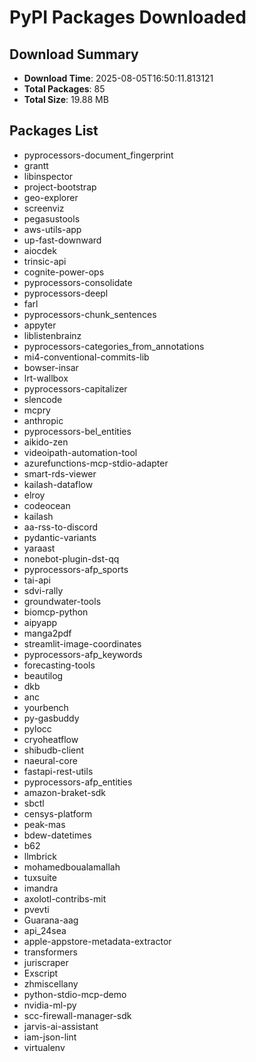 # PyPI Packages Downloaded

## Download Summary
- **Download Time**: 2025-08-05T16:50:11.813121
- **Total Packages**: 85
- **Total Size**: 19.88 MB

## Packages List
- pyprocessors-document_fingerprint
- grantt
- libinspector
- project-bootstrap
- geo-explorer
- screenviz
- pegasustools
- aws-utils-app
- up-fast-downward
- aiocdek
- trinsic-api
- cognite-power-ops
- pyprocessors-consolidate
- pyprocessors-deepl
- farl
- pyprocessors-chunk_sentences
- appyter
- liblistenbrainz
- pyprocessors-categories_from_annotations
- mi4-conventional-commits-lib
- bowser-insar
- lrt-wallbox
- pyprocessors-capitalizer
- slencode
- mcpry
- anthropic
- pyprocessors-bel_entities
- aikido-zen
- videoipath-automation-tool
- azurefunctions-mcp-stdio-adapter
- smart-rds-viewer
- kailash-dataflow
- elroy
- codeocean
- kailash
- aa-rss-to-discord
- pydantic-variants
- yaraast
- nonebot-plugin-dst-qq
- pyprocessors-afp_sports
- tai-api
- sdvi-rally
- groundwater-tools
- biomcp-python
- aipyapp
- manga2pdf
- streamlit-image-coordinates
- pyprocessors-afp_keywords
- forecasting-tools
- beautilog
- dkb
- anc
- yourbench
- py-gasbuddy
- pylocc
- cryoheatflow
- shibudb-client
- naeural-core
- fastapi-rest-utils
- pyprocessors-afp_entities
- amazon-braket-sdk
- sbctl
- censys-platform
- peak-mas
- bdew-datetimes
- b62
- llmbrick
- mohamedboualamallah
- tuxsuite
- imandra
- axolotl-contribs-mit
- pvevti
- Guarana-aag
- api_24sea
- apple-appstore-metadata-extractor
- transformers
- juriscraper
- Exscript
- zhmiscellany
- python-stdio-mcp-demo
- nvidia-ml-py
- scc-firewall-manager-sdk
- jarvis-ai-assistant
- iam-json-lint
- virtualenv
